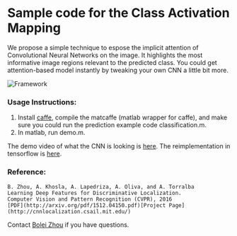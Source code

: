 # Sample code for the Class Activation Mapping
We propose a simple technique to espose the implicit attention of Convolutional Neural Networks on the image. It highlights the most informative image regions relevant to the predicted class. You could get attention-based model instantly by tweaking your own CNN a little bit more.

![Framework](http://cnnlocalization.csail.mit.edu/framework.jpg)

### Usage Instructions:
1. Install [caffe](https://github.com/BVLC/caffe), compile the matcaffe (matlab wrapper for caffe), and make sure you could run the prediction example code classification.m.
2. In matlab, run demo.m.

The demo video of what the CNN is looking is [here](https://www.youtube.com/watch?v=fZvOy0VXWAI). The reimplementation in tensorflow is [here](https://github.com/jazzsaxmafia/Weakly_detector).

### Reference:
    B. Zhou, A. Khosla, A. Lapedriza, A. Oliva, and A. Torralba
    Learning Deep Features for Discriminative Localization.
    Computer Vision and Pattern Recognition (CVPR), 2016
    [PDF](http://arxiv.org/pdf/1512.04150.pdf)[Project Page](http://cnnlocalization.csail.mit.edu/)

Contact [Bolei Zhou](http://people.csail.mit.edu/bzhou/) if you have questions.
    
